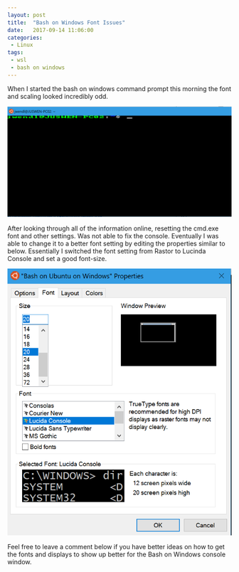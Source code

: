 ```yaml
---
layout: post
title:  "Bash on Windows Font Issues"
date:   2017-09-14 11:06:00
categories:
 - Linux
tags:
 - wsl
 - bash on windows
---
```

When I started the bash on windows command prompt this morning the font and scaling looked incredibly odd.

![Bash on Winndows Bad Font](/images/posts/BashOnWindowsBadFontSetting.png)

After looking through all of the information online, resetting the cmd.exe font and other settings. Was not able to fix the console. Eventually I was able to change it to a better font setting by editing the properties similar to below. Essentially I switched the font setting from Rastor to Lucinda Console and set a good font-size.

![Bash on Winndows Good Font](/images/posts/BashOnWindowsFontSettings.png)

Feel free to leave a comment below if you have better ideas on how to get the fonts and displays to show up better for the Bash on Windows console window.

